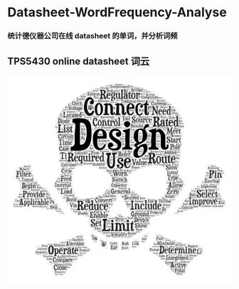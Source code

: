 # Datasheet-WordFrequency-Analyse
### 统计德仪器公司在线 datasheet 的单词，并分析词频
## TPS5430 online datasheet 词云
![](https://github.com/Oslomayor/Markdown-Imglib/blob/master/Imgs/%E8%AF%8D%E4%BA%91.PNG?raw=true)  
